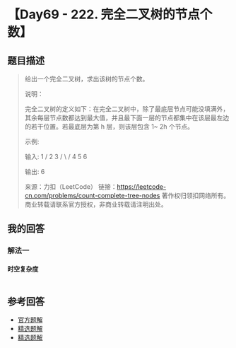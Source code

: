 # 【Day69 - 222. 完全二叉树的节点个数】

## 题目描述

> 给出一个完全二叉树，求出该树的节点个数。
>
> 说明：
>
> 完全二叉树的定义如下：在完全二叉树中，除了最底层节点可能没填满外，其余每层节点数都达到最大值，并且最下面一层的节点都集中在该层最左边的若干位置。若最底层为第 h 层，则该层包含 1~ 2h 个节点。
>
> 示例:
>
> 输入:
> 1
> / 
> 2 3
> / \ /
> 4 5 6
>
> 输出: 6
>
> 来源：力扣（LeetCode）
> 链接：https://leetcode-cn.com/problems/count-complete-tree-nodes
> 著作权归领扣网络所有。商业转载请联系官方授权，非商业转载请注明出处。

## 我的回答

### 解法一

#### 时空复杂度

```js

```



## 参考回答

- [官方题解](https://github.com/leetcode-pp/91alg-1/issues/94#issuecomment-669001499)
- [精选题解](https://github.com/leetcode-pp/91alg-1/issues/94#issuecomment-669178348)
- [精选题解](https://github.com/leetcode-pp/91alg-1/issues/94#issuecomment-669158988)